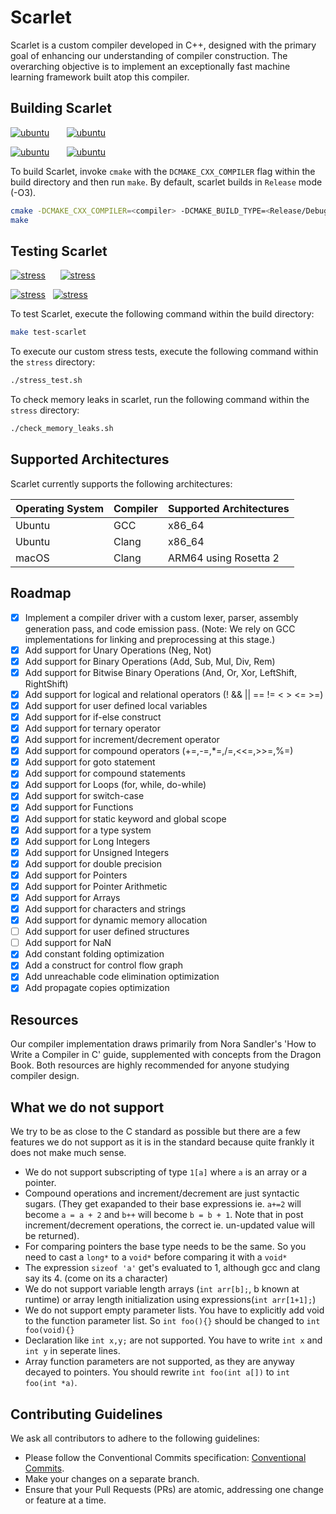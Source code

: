 # Scarlet

Scarlet is a custom compiler developed in C++, designed with the primary goal of enhancing our understanding of compiler construction. The overarching objective is to implement an exceptionally fast machine learning framework built atop this compiler.

## Building Scarlet

[![ubuntu](https://github.com/Sh0g0-1758/scarlet/actions/workflows/UBUNTU_RELEASE_test_gcc.yml/badge.svg)](https://github.com/Sh0g0-1758/scarlet/actions/workflows/UBUNTU_RELEASE_test_gcc.yml)&nbsp;&nbsp;&nbsp;&nbsp;&nbsp;&nbsp;&nbsp;[![ubuntu](https://github.com/Sh0g0-1758/scarlet/actions/workflows/UBUNTU_DEBUG_test_gcc.yml/badge.svg)](https://github.com/Sh0g0-1758/scarlet/actions/workflows/UBUNTU_DEBUG_test_gcc.yml)

[![ubuntu](https://github.com/Sh0g0-1758/scarlet/actions/workflows/UBUNTU_RELEASE_test_clang.yml/badge.svg)](https://github.com/Sh0g0-1758/scarlet/actions/workflows/UBUNTU_RELEASE_test_clang.yml)&nbsp;&nbsp;&nbsp;&nbsp;&nbsp;&nbsp;&nbsp;[![ubuntu](https://github.com/Sh0g0-1758/scarlet/actions/workflows/UBUNTU_DEBUG_test_clang.yml/badge.svg)](https://github.com/Sh0g0-1758/scarlet/actions/workflows/UBUNTU_DEBUG_test_clang.yml)

To build Scarlet, invoke `cmake` with the `DCMAKE_CXX_COMPILER` flag within the build directory and then run `make`. By default, scarlet builds in `Release` mode (-O3).

```sh
cmake -DCMAKE_CXX_COMPILER=<compiler> -DCMAKE_BUILD_TYPE=<Release/Debug> ..
make
```

## Testing Scarlet

[![stress](https://github.com/Sh0g0-1758/scarlet/actions/workflows/UBUNTU_RELEASE_stress_test_gcc.yml/badge.svg)](https://github.com/Sh0g0-1758/scarlet/actions/workflows/UBUNTU_RELEASE_stress_test_gcc.yml)&nbsp;&nbsp;&nbsp;&nbsp;&nbsp;&nbsp;[![stress](https://github.com/Sh0g0-1758/scarlet/actions/workflows/UBUNTU_DEBUG_stress_test_gcc.yml/badge.svg)](https://github.com/Sh0g0-1758/scarlet/actions/workflows/UBUNTU_DEBUG_stress_test_gcc.yml)

[![stress](https://github.com/Sh0g0-1758/scarlet/actions/workflows/UBUNTU_RELEASE_stress_test_clang.yml/badge.svg)](https://github.com/Sh0g0-1758/scarlet/actions/workflows/UBUNTU_RELEASE_stress_test_clang.yml)&nbsp;&nbsp;&nbsp;[![stress](https://github.com/Sh0g0-1758/scarlet/actions/workflows/UBUNTU_DEBUG_stress_test_clang.yml/badge.svg)](https://github.com/Sh0g0-1758/scarlet/actions/workflows/UBUNTU_DEBUG_stress_test_clang.yml)

To test Scarlet, execute the following command within the build directory:

```sh
make test-scarlet
```

To execute our custom stress tests, execute the following command within the `stress` directory:

```sh
./stress_test.sh
```

To check memory leaks in scarlet, run the following command within the `stress` directory:

```sh
./check_memory_leaks.sh
```

## Supported Architectures

Scarlet currently supports the following architectures:

| Operating System | Compiler | Supported Architectures |
| ---------------- | -------- | ----------------------- |
| Ubuntu           | GCC      | x86_64                  |
| Ubuntu           | Clang    | x86_64                  |
| macOS            | Clang    | ARM64 using Rosetta 2   |

## Roadmap

- [x] Implement a compiler driver with a custom lexer, parser, assembly generation pass, and code emission pass. (Note: We rely on GCC implementations for linking and preprocessing at this stage.)
- [x] Add support for Unary Operations (Neg, Not)
- [x] Add support for Binary Operations (Add, Sub, Mul, Div, Rem)
- [x] Add support for Bitwise Binary Operations (And, Or, Xor, LeftShift, RightShift)
- [x] Add support for logical and relational operators (! && || == !=  < > <= >=)
- [x] Add support for user defined local variables
- [x] Add support for if-else construct
- [x] Add support for ternary operator
- [x] Add support for increment/decrement operator
- [x] Add support for compound operators (+=,-=,*=,/=,<<=,>>=,%=)
- [x] Add support for goto statement
- [x] Add support for compound statements
- [x] Add support for Loops (for, while, do-while)
- [x] Add support for switch-case
- [x] Add support for Functions
- [x] Add support for static keyword and global scope
- [x] Add support for a type system
- [x] Add support for Long Integers
- [x] Add support for Unsigned Integers
- [x] Add support for double precision
- [x] Add support for Pointers
- [x] Add support for Pointer Arithmetic
- [x] Add support for Arrays
- [x] Add support for characters and strings
- [x] Add support for dynamic memory allocation
- [ ] Add support for user defined structures
- [ ] Add support for NaN
- [x] Add constant folding optimization
- [x] Add a construct for control flow graph
- [x] Add unreachable code elimination optimization
- [x] Add propagate copies optimization

## Resources

Our compiler implementation draws primarily from Nora Sandler's 'How to Write a Compiler in C' guide, supplemented with concepts from the Dragon Book. Both resources are highly recommended for anyone studying compiler design.

## What we do not support
We try to be as close to the C standard as possible but there are a few features we do not support as it is in the standard because quite frankly it does not make much sense. 

- We do not support subscripting of type `1[a]` where `a` is an array or a pointer.
- Compound operations and increment/decrement are just syntactic sugars. (They get exapanded to their base expressions ie. `a+=2` will become `a = a + 2` and `b++` will become `b = b + 1`. Note that in post increment/decrement operations, the correct ie. un-updated value will be returned).
- For comparing pointers the base type needs to be the same. So you need to cast a `long*` to a `void*` before comparing it with a `void*`
- The expression `sizeof 'a'` get's evaluated to 1, although gcc and clang say its 4. (come on its a character) 
- We do not support variable length arrays (`int arr[b];`, b known at runtime) or array length initialization using expressions(`int arr[1+1];`)
- We do not support empty parameter lists. You have to explicitly add void to the function parameter list. So `int foo(){}` should be changed to `int foo(void){}`
- Declaration like `int x,y;` are not supported. You have to write `int x` and `int y` in seperate lines.
- Array function parameters are not supported, as they are anyway decayed to pointers. You should rewrite `int foo(int a[])` to `int foo(int *a)`.

## Contributing Guidelines

We ask all contributors to adhere to the following guidelines:

- Please follow the Conventional Commits specification: [Conventional Commits](https://www.conventionalcommits.org/en/v1.0.0/).
- Make your changes on a separate branch.
- Ensure that your Pull Requests (PRs) are atomic, addressing one change or feature at a time.
